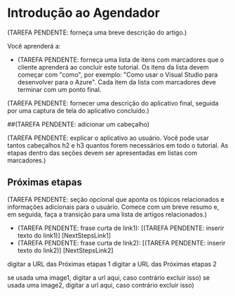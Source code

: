 <properties linkid="get-started-with-scheduler" urlDisplayName="Introdução ao Agendador" pageTitle="Introdução ao uso do Agendador | Azure" metaKeywords="agendador" description="A ser definida" umbracoNaviHide="0" disqusComments="1" editor="mattshel" manager="carolz" title="Introdução ao Agendador" authors="" />


# Introdução ao Agendador

(TAREFA PENDENTE: forneça uma breve descrição do artigo.)

Você aprenderá a:

* (TAREFA PENDENTE: forneça uma lista de itens com marcadores que o cliente aprenderá ao concluir este tutorial.  Os itens da lista devem começar com "como", por exemplo: "Como usar o Visual Studio para desenvolver para o Azure". Cada item da lista com marcadores deve terminar com um ponto final.

(TAREFA PENDENTE: fornecer uma descrição do aplicativo final, seguida por uma captura de tela do aplicativo concluído.)

##(TAREFA PENDENTE: adicionar um cabeçalho)

(TAREFA PENDENTE: explicar o aplicativo ao usuário. Você pode usar tantos cabeçalhos h2 e h3 quantos forem necessários em todo o tutorial. As etapas dentro das seções devem ser apresentadas em listas com marcadores.)

## Próximas etapas

(TAREFA PENDENTE: seção opcional que aponta os tópicos relacionados e informações adicionais para o usuário.  Comece com um breve resumo e, em seguida, faça a transição para uma lista de artigos relacionados.)

* (TAREFA PENDENTE: frase curta de link1): [(TAREFA PENDENTE: inserir texto do link1)] [NextStepsLink1]
* (TAREFA PENDENTE: frase curta de link2): [(TAREFA PENDENTE: inserir texto do link2)] [NextStepsLink2]

digitar a URL das Próximas etapas 1
digitar a URL das Próximas etapas 2

se usada uma image1, digitar a url aqui, caso contrário excluir isso)
se usada uma image2, digitar a url aqui, caso contrário excluir isso)

